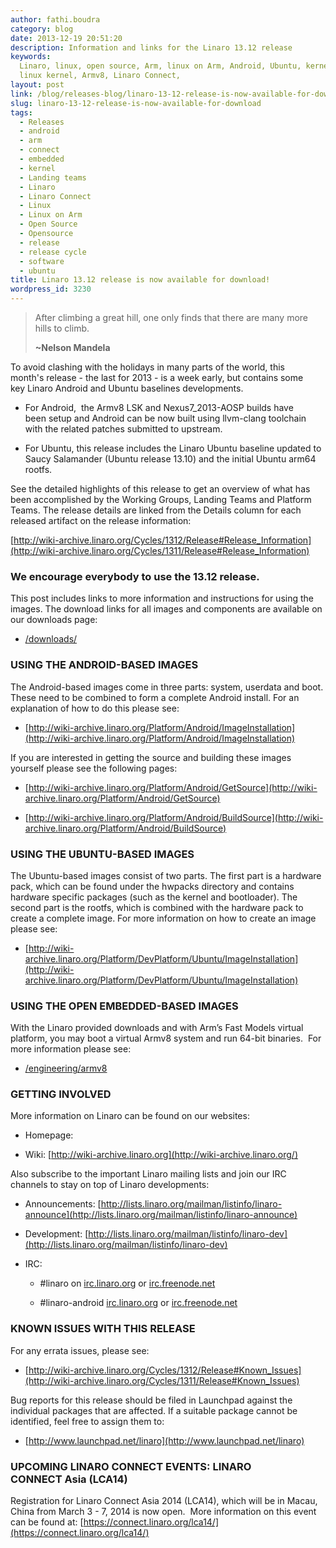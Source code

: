 ```yaml
---
author: fathi.boudra
category: blog
date: 2013-12-19 20:51:20
description: Information and links for the Linaro 13.12 release
keywords:
  Linaro, linux, open source, Arm, linux on Arm, Android, Ubuntu, kernel,
  linux kernel, Armv8, Linaro Connect,
layout: post
link: /blog/releases-blog/linaro-13-12-release-is-now-available-for-download/
slug: linaro-13-12-release-is-now-available-for-download
tags:
  - Releases
  - android
  - arm
  - connect
  - embedded
  - kernel
  - Landing teams
  - Linaro
  - Linaro Connect
  - Linux
  - Linux on Arm
  - Open Source
  - Opensource
  - release
  - release cycle
  - software
  - ubuntu
title: Linaro 13.12 release is now available for download!
wordpress_id: 3230
---
```


> After climbing a great hill, one only finds that there are many more hills to climb.
>
> **~Nelson Mandela**

To avoid clashing with the holidays in many parts of the world, this month's release - the last for 2013 - is a week early, but contains some key Linaro Android and Ubuntu baselines developments.

- For Android,  the Armv8 LSK and Nexus7_2013-AOSP builds have been setup and Android can be now built using llvm-clang toolchain with the related patches submitted to upstream.

- For Ubuntu, this release includes the Linaro Ubuntu baseline updated to Saucy Salamander (Ubuntu release 13.10) and the initial Ubuntu arm64 rootfs.

See the detailed highlights of this release to get an overview of what has been accomplished by the Working Groups, Landing Teams and Platform Teams. The release details are linked from the Details column for each released artifact on the release information:

[http://wiki-archive.linaro.org/Cycles/1312/Release#Release_Information](http://wiki-archive.linaro.org/Cycles/1311/Release#Release_Information)

### We encourage everybody to use the 13.12 release.

This post includes links to more information and instructions for using the images. The download links for all images and components are available on our downloads page:

- [/downloads/](/downloads/)

### USING THE ANDROID-BASED IMAGES

The Android-based images come in three parts: system, userdata and boot. These need to be combined to form a complete Android install. For an explanation of how to do this please see:

- [http://wiki-archive.linaro.org/Platform/Android/ImageInstallation](http://wiki-archive.linaro.org/Platform/Android/ImageInstallation)

If you are interested in getting the source and building these images yourself please see the following pages:

- [http://wiki-archive.linaro.org/Platform/Android/GetSource](http://wiki-archive.linaro.org/Platform/Android/GetSource)

- [http://wiki-archive.linaro.org/Platform/Android/BuildSource](http://wiki-archive.linaro.org/Platform/Android/BuildSource)

### USING THE UBUNTU-BASED IMAGES

The Ubuntu-based images consist of two parts. The first part is a hardware pack, which can be found under the hwpacks directory and contains hardware specific packages (such as the kernel and bootloader). The second part is the rootfs, which is combined with the hardware pack to create a complete image. For more information on how to create an image please see:

- [http://wiki-archive.linaro.org/Platform/DevPlatform/Ubuntu/ImageInstallation](http://wiki-archive.linaro.org/Platform/DevPlatform/Ubuntu/ImageInstallation)

### USING THE OPEN EMBEDDED-BASED IMAGES

With the Linaro provided downloads and with Arm’s Fast Models virtual platform, you may boot a virtual Armv8 system and run 64-bit binaries.  For more information please see:

- [/engineering/armv8](/engineering/)

### GETTING INVOLVED

More information on Linaro can be found on our websites:

- Homepage: [](/)

- Wiki: [http://wiki-archive.linaro.org](http://wiki-archive.linaro.org/)

Also subscribe to the important Linaro mailing lists and join our IRC channels to stay on top of Linaro developments:

- Announcements: [http://lists.linaro.org/mailman/listinfo/linaro-announce](http://lists.linaro.org/mailman/listinfo/linaro-announce)

- Development: [http://lists.linaro.org/mailman/listinfo/linaro-dev](http://lists.linaro.org/mailman/listinfo/linaro-dev)

- IRC:

  - #linaro on [irc.linaro.org](/contact/irc/) or [irc.freenode.net](/contact/irc/)

  - #linaro-android [irc.linaro.org](/contact/irc/) or [irc.freenode.net](/contact/irc/)

### KNOWN ISSUES WITH THIS RELEASE

For any errata issues, please see:

- [http://wiki-archive.linaro.org/Cycles/1312/Release#Known_Issues](http://wiki-archive.linaro.org/Cycles/1311/Release#Known_Issues)

Bug reports for this release should be filed in Launchpad against the individual packages that are affected. If a suitable package cannot be identified, feel free to assign them to:

- [http://www.launchpad.net/linaro](http://www.launchpad.net/linaro)

### UPCOMING LINARO CONNECT EVENTS: LINARO CONNECT Asia (LCA14)

Registration for Linaro Connect Asia 2014 (LCA14), which will be in Macau, China from March 3 - 7, 2014 is now open.  More information on this event can be found at: [https://connect.linaro.org/lca14/](https://connect.linaro.org/lca14/)
